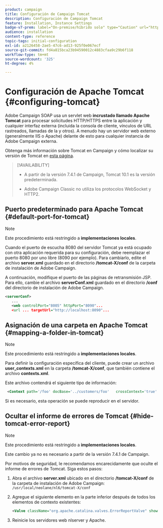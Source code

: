 ```yaml
---
product: campaign
title: Configuración de Campaign Tomcat
description: Configuración de Campaign Tomcat
feature: Installation, Instance Settings
badge-v7-prem: label="On-premise/híbrido solo" type="Caution" url="https://experienceleague.adobe.com/docs/campaign-classic/using/installing-campaign-classic/architecture-and-hosting-models/hosting-models-lp/hosting-models.html?lang=es" tooltip="Se aplica solo a implementaciones On-premise e híbridas"
audience: installation
content-type: reference
topic-tags: initial-configuration
exl-id: a2126458-2ae5-47c6-ad13-925f0e067ecf
source-git-commit: fd4a815bca23b94590012c4883cfaa9c29b6f118
workflow-type: tm+mt
source-wordcount: '325'
ht-degree: 4%

---
```


# Configuración de Apache Tomcat {#configuring-tomcat}

Adobe Campaign SOAP usa un servlet web **incrustado llamado Apache Tomcat** para procesar solicitudes HTTP/HTTPS entre la aplicación y cualquier interfaz externa (incluida la consola de cliente, vínculos de URL rastreados, llamadas de la y otros). A menudo hay un servidor web externo (generalmente IIS o Apache) delante de esto para cualquier instancia de Adobe Campaign externa.

Obtenga más información sobre Tomcat en Campaign y cómo localizar su versión de Tomcat en [esta página](../../production/using/locate-tomcat-version.md).

>[!AVAILABILITY]
>
>
>* A partir de la versión 7.4.1 de Campaign, Tomcat 10.1 es la versión predeterminada.
>
>* Adobe Campaign Classic no utiliza los protocolos WebSocket y HTTP2.
>



## Puerto predeterminado para Apache Tomcat {#default-port-for-tomcat}


>[!NOTE]
>
>Este procedimiento está restringido a **implementaciones locales**.
>

Cuando el puerto de escucha 8080 del servidor Tomcat ya está ocupado con otra aplicación requerida para su configuración, debe reemplazar el puerto 8080 por uno libre (8090 por ejemplo). Para cambiarlo, edite el archivo **server.xml** guardado en el directorio **/tomcat-X/conf** de la carpeta de instalación de Adobe Campaign.

A continuación, modifique el puerto de las páginas de retransmisión JSP. Para ello, cambie el archivo **serverConf.xml** guardado en el directorio **/conf** del directorio de instalación de Adobe Campaign.

```xml
<serverConf>
   ...
   <web controlPort="8005" httpPort="8090"...
   <url ... targetUrl="http://localhost:8090"...
```

## Asignación de una carpeta en Apache Tomcat {#mapping-a-folder-in-tomcat}


>[!NOTE]
>
>Este procedimiento está restringido a **implementaciones locales**.
>

Para definir la configuración específica del cliente, puede crear un archivo **user_contexts.xml** en la carpeta **/tomcat-X/conf**, que también contiene el archivo **contexts.xml**.

Este archivo contendrá el siguiente tipo de información:

```xml
 <Context path='/foo' docBase='../customers/foo'   crossContext='true' debug='0' reloadable='true' trusted='false'/>
```

Si es necesario, esta operación se puede reproducir en el servidor.

## Ocultar el informe de errores de Tomcat {#hide-tomcat-error-report}


>[!NOTE]
>
>Este procedimiento está restringido a **implementaciones locales**.
>
>Este cambio ya no es necesario a partir de la versión 7.4.1 de Campaign.
>

Por motivos de seguridad, le recomendamos encarecidamente que oculte el informe de errores de Tomcat. Siga estos pasos:

1. Abra el archivo **server.xml** ubicado en el directorio **/tomcat-X/conf** de la carpeta de instalación de Adobe Campaign: `/usr/local/neolane/nl6/tomcat-X/conf`
1. Agregue el siguiente elemento en la parte inferior después de todos los elementos de contexto existentes:

   ```xml
   <Valve className="org.apache.catalina.valves.ErrorReportValve" showReport="false" showServerInfo="false"/>
   ```

1. Reinicie los servidores web nlserver y Apache.
